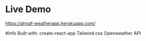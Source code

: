 # Live Demo
https://ahnaf-weatherapp.herokuapp.com/

#Info
Built with:
create-react-app
Tailwind.css
Openweather API
